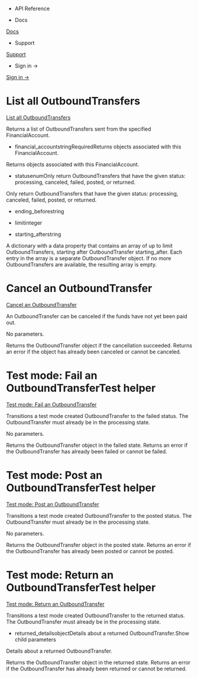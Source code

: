 - API Reference

- Docs

[Docs](/)

- Support

[Support](https://support.stripe.com)

- Sign in →

[Sign in →](https://dashboard.stripe.com/login)

# List all OutboundTransfers

[List all OutboundTransfers](/api/treasury/outbound_transfers/list)

Returns a list of OutboundTransfers sent from the specified FinancialAccount.

- financial_accountstringRequiredReturns objects associated with this FinancialAccount.

Returns objects associated with this FinancialAccount.

- statusenumOnly return OutboundTransfers that have the given status: processing, canceled, failed, posted, or returned.

Only return OutboundTransfers that have the given status: processing, canceled, failed, posted, or returned.

- ending_beforestring

- limitinteger

- starting_afterstring

A dictionary with a data property that contains an array of up to limit OutboundTransfers, starting after OutboundTransfer starting_after. Each entry in the array is a separate OutboundTransfer object. If no more OutboundTransfers are available, the resulting array is empty.

# Cancel an OutboundTransfer

[Cancel an OutboundTransfer](/api/treasury/outbound_transfers/cancel)

An OutboundTransfer can be canceled if the funds have not yet been paid out.

No parameters.

Returns the OutboundTransfer object if the cancellation succeeded. Returns an error if the object has already been canceled or cannot be canceled.

# Test mode: Fail an OutboundTransferTest helper

[Test mode: Fail an OutboundTransfer](/api/treasury/outbound_transfers/test_mode_fail)

Transitions a test mode created OutboundTransfer to the failed status. The OutboundTransfer must already be in the processing state.

No parameters.

Returns the OutboundTransfer object in the failed state. Returns an error if the OutboundTransfer has already been failed or cannot be failed.

# Test mode: Post an OutboundTransferTest helper

[Test mode: Post an OutboundTransfer](/api/treasury/outbound_transfers/test_mode_post)

Transitions a test mode created OutboundTransfer to the posted status. The OutboundTransfer must already be in the processing state.

No parameters.

Returns the OutboundTransfer object in the posted state. Returns an error if the OutboundTransfer has already been posted or cannot be posted.

# Test mode: Return an OutboundTransferTest helper

[Test mode: Return an OutboundTransfer](/api/treasury/outbound_transfers/test_mode_return)

Transitions a test mode created OutboundTransfer to the returned status. The OutboundTransfer must already be in the processing state.

- returned_detailsobjectDetails about a returned OutboundTransfer.Show child parameters

Details about a returned OutboundTransfer.

Returns the OutboundTransfer object in the returned state. Returns an error if the OutboundTransfer has already been returned or cannot be returned.

